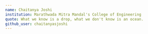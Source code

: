 ```yaml
---
name: Chaitanya Joshi
institution: Marathwada Mitra Mandal's College of Engineering
quote: What we know is a drop, what we don't know is an ocean.
github_user: chaitanyasjoshi
---
```

